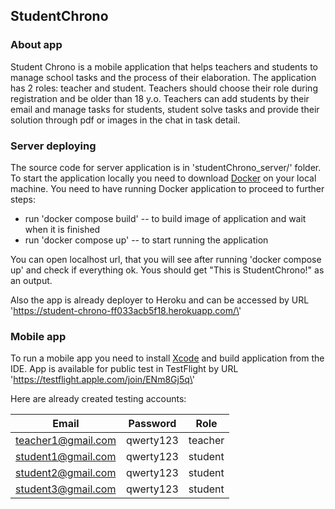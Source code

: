 ## StudentChrono

### About app 

Student Chrono is a mobile application that helps teachers and students to manage school tasks and the process of their elaboration. 
The application has 2 roles: teacher and student. Teachers should choose their role during registration and be older than 18 y.o.
Teachers can add students by their email and manage tasks for students, student solve tasks and provide their solution through pdf or images in the chat in task detail.

### Server deploying

The source code for server application is in 'studentChrono_server/' folder. To start the application locally you need to download [Docker](https://www.docker.com/) on your local machine. You need to have running Docker application to proceed to further steps:
- run 'docker compose build' -- to build image of application and wait when it is finished
- run 'docker compose up' -- to start running the application

You can open localhost url, that you will see after running 'docker compose up' and check if everything ok. Yous should get "This is StudentChrono!" as an output.

Also the app is already deployer to Heroku and can be accessed by URL 'https://student-chrono-ff033acb5f18.herokuapp.com/\'

### Mobile app

To run a mobile app you need to install [Xcode](https://apps.apple.com/ua/app/xcode/id497799835?mt=12) and build application from the IDE.
App is available for public test in TestFlight by URL 'https://testflight.apple.com/join/ENm8Gj5q\'

Here are already created testing accounts:

| Email             | Password  | Role    |
|-------------------|-----------|---------|
|teacher1@gmail.com | qwerty123 | teacher |
|student1@gmail.com | qwerty123 | student |
|student2@gmail.com | qwerty123 | student |
|student3@gmail.com | qwerty123 | student |
